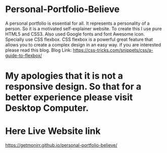 # Personal-Portfolio-Believe
A personal portfolio is essential for all. It represents a personality of a person. So it is a motivated self-explainer website. To create this I use pure HTML5 and CSS3. Also used Google fonts and font Awesome icon. Specially use CSS flexbox. CSS flexbox is a powerful great feature that allows you to create a complex design in an easy way. if you are interested please read this blog. 
Blog Link: https://css-tricks.com/snippets/css/a-guide-to-flexbox/

# My apologies that it is not a responsive design. So that for a better experience please visit Desktop Computer.
# Here Live Website link
https://getmonirr.github.io/personal-portfolio-believe/

